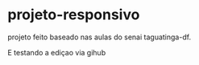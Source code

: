 # projeto-responsivo
projeto feito baseado nas aulas do senai taguatinga-df.

E testando a ediçao via gihub
